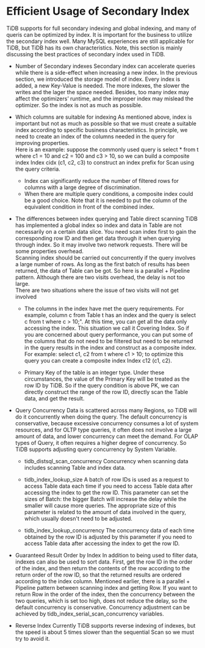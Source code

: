 # Efficient Usage of Secondary Index
TiDB supports for full secondary indexing and global indexing, and many of queris can be optimized by index. It is important for the business to utilize the secondary index well. Many MySQL experiences are still applicable for TiDB, but TiDB has its own characteristics. Note, this section is mainly discussing the best practices of secondary index used in TiDB.

- Number of Secondary indexes
Secondary index can accelerate queries while there is a side-effect when increasing a new index. In the previous section, we introduced the storage model of index. Every index is added, a new Key-Value is needed. The more indexes, the slower the writes and the lager the space needed. Besides, too many index may affect the optimizers’ runtime, and the improper index may mislead the optimizer. So the index is not as much as possible.

- Which columns are suitable for indexing
As mentioned above, index is important but not as much as possible so that we must create a suitable index according to specific business characteristics. In principle, we need to create an index of the columns needed in the query for improving properties. <br>
Here is an example: suppose the commonly used query is select * from t where c1 = 10 and c2 = 100 and c3 > 10, so we can build a composite index Index cidx (c1, c2, c3) to construct an index prefix for Scan using the query criteria.
	- Index can significantly reduce the number of filtered rows for columns with a large degree of discrimination.
	- When there are multiple query conditions, a composite index could be a good choice. Note that it is needed to put the column of the equivalent condition in front of the combined index.

- The differences between index querying and Table direct scanning
TiDB has implemented a global index so index and data in Table are not necessarily on a certain data slice. You need scan index first to gain the corresponding row ID and then get data through it when querying through index. So it may involve two network requests. There will be some properties overhead. <br>
Scanning index should be carried out concurrently if the query involves a large number of rows. As long as the first batch of results has been returned, the data of Table can be got. So here is a parallel + Pipeline pattern. Although there are two visits overhead, the delay is not too large. <br>
There are two situations where the issue of two visits will not get involved
	- The columns in the index have met the query requirements. For example, column c from Table t has an index and the query is select c from t where c > 10;". At this time, you can get all the data only accessing the index. This situation we call it Covering Index. So if you are concerned about query performance, you can put some of the columns that do not need to be filtered but need to be returned in the query results in the index and construct as a composite index. For example: select c1, c2 from t where c1 > 10; to optimize this query you can create a composite index Index c12 (c1, c2).

	- Primary Key of the table is an integer type. Under these circumstances, the value of the Primary Key will be treated as the row ID by TiDB. So if the query condition is above PK, we can directly construct the range of the row ID, directly scan the Table data, and get the result.

- Query Concurrency
Data is scattered across many Regions, so TiDB will do it concurrently when doing the query. The default concurrency is conservative, because excessive concurrency consumes a lot of system resources, and for OLTP type queries, it often does not involve a large amount of data, and lower concurrency can meet the demand. For OLAP types of Query, it often requires a higher degree of concurrency. So TiDB supports adjusting query concurrency by System Variable.
	- tidb_distsql_scan_concurrency
Concurrency when scanning data includes scanning Table and index data.

	- tidb_index_lookup_size
A batch of row IDs is used as a request to access Table data each time if you need to access Table data after accessing the index to get the row ID. This parameter can set the sizes of Batch: the bigger Batch will increase the delay while the smaller will cause more queries. The appropriate size of this parameter is related to the amount of data involved in the query, which usually doesn't need to be adjusted.

	- tidb_index_lookup_concurrency
The concurrency data of each time obtained by the row ID is adjusted by this parameter if you need to access Table data after accessing the index to get the row ID.

- Guaranteed Result Order by Index
In addition to being used to filter data, indexes can also be used to sort data. First, get the row ID in the order of the index, and then return the contents of the row according to the return order of the row ID, so that the returned results are ordered according to the index column. Mentioned earlier, there is a parallel + Pipeline pattern between scanning index and getting Row. If you want to return Row in the order of the index, then the concurrency between the two queries, which is set too high, does not reduce the delay, so the default concurrency is conservative. Concurrency adjustment can be achieved by tidb_index_serial_scan_concurrency variables.

- Reverse Index
Currently TiDB supports reverse indexing of indexes, but the speed is about 5 times slower than the sequential Scan so we must try to avoid it.

